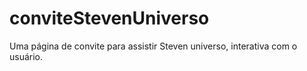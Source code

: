 # conviteStevenUniverso
Uma página de convite para assistir Steven universo, interativa com o usuário.
